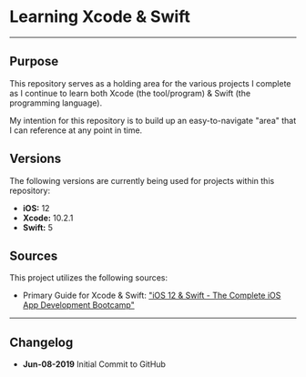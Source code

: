 # Learning Xcode & Swift

---
## Purpose
This repository serves as a holding area for the various projects I complete as I continue to learn both Xcode (the tool/program) & Swift (the programming language).

My intention for this repository is to build up an easy-to-navigate "area" that I can reference at any point in time.


## Versions
The following versions are currently being used for projects within this repository:

* **iOS:** 12
* **Xcode:** 10.2.1
* **Swift:** 5


## Sources
This project utilizes the following sources:

* Primary Guide for Xcode & Swift: ["iOS 12 & Swift - The Complete iOS App Development Bootcamp"](https://www.udemy.com/ios-12-app-development-bootcamp/)


---
## Changelog
* **Jun-08-2019** Initial Commit to GitHub